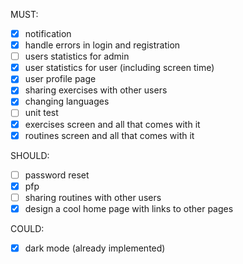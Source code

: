 MUST:
- [x] notification 
- [x] handle errors in login and registration
- [ ] users statistics for admin
- [x] user statistics for user (including screen time)
- [x] user profile page
- [x] sharing exercises with other users
- [x] changing languages
- [ ] unit test
- [x] exercises screen and all that comes with it
- [x] routines screen and all that comes with it

SHOULD:

- [ ] password reset
- [x] pfp
- [ ] sharing routines with other users
- [x] design a cool home page with links to other pages

COULD:

- [x] dark mode (already implemented)
